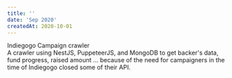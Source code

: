 ```yaml
---
title: ''
date: 'Sep 2020'
createdAt: 2020-10-01
---
```

<div class="tw-grid tw-gap-1">
  <div class="tw-col-span-2">
    <div class="tw-col-span-2">
      <span class=""> Indiegogo Campaign crawler</span>
    </div>
    <div class="tw-col-span-2 tw-text-sm tw-text-justify tw-ml-2">
      A crawler using NestJS, PuppeteerJS, and MongoDB to get backer's
      data, fund progress, raised amount ... because of the need for
      campaigners in the time of Indiegogo closed some of their API.
    </div>
  </div>
</div>
